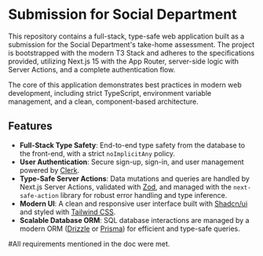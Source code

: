 # Submission for Social Department

This repository contains a full-stack, type-safe web application built as a submission for the Social Department's take-home assessment. The project is bootstrapped with the modern T3 Stack and adheres to the specifications provided, utilizing Next.js 15 with the App Router, server-side logic with Server Actions, and a complete authentication flow.

The core of this application demonstrates best practices in modern web development, including strict TypeScript, environment variable management, and a clean, component-based architecture.

## Features

*   **Full-Stack Type Safety**: End-to-end type safety from the database to the front-end, with a strict `noImplicitAny` policy.
*   **User Authentication**: Secure sign-up, sign-in, and user management powered by [Clerk](https://clerk.com/).
*   **Type-Safe Server Actions**: Data mutations and queries are handled by Next.js Server Actions, validated with [Zod](https://zod.dev/), and managed with the `next-safe-action` library for robust error handling and type inference.
*   **Modern UI**: A clean and responsive user interface built with [Shadcn/ui](https://ui.shadcn.com/) and styled with [Tailwind CSS](https://tailwindcss.com/).
*   **Scalable Database ORM**: SQL database interactions are managed by a modern ORM ([Drizzle](https://orm.drizzle.team/) or [Prisma](https://prisma.io/)) for efficient and type-safe queries.

#All requirements mentioned in the doc were met. 

